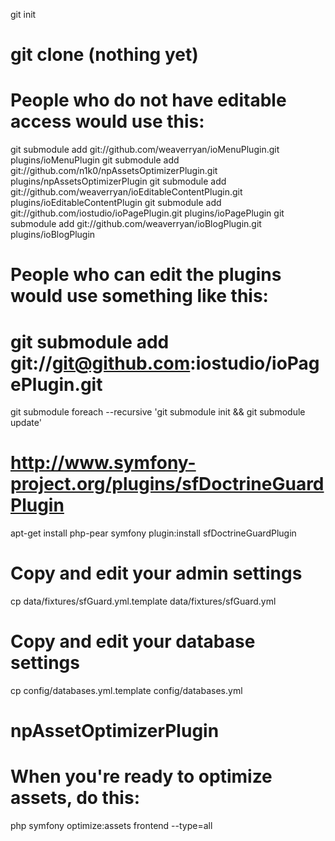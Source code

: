 git init

# git clone (nothing yet)

# People who do not have editable access would use this:
git submodule add git://github.com/weaverryan/ioMenuPlugin.git plugins/ioMenuPlugin
git submodule add git://github.com/n1k0/npAssetsOptimizerPlugin.git plugins/npAssetsOptimizerPlugin
git submodule add git://github.com/weaverryan/ioEditableContentPlugin.git plugins/ioEditableContentPlugin
git submodule add git://github.com/iostudio/ioPagePlugin.git plugins/ioPagePlugin
git submodule add git://github.com/weaverryan/ioBlogPlugin.git plugins/ioBlogPlugin

# People who can edit the plugins would use something like this:
# git submodule add git://git@github.com:iostudio/ioPagePlugin.git

git submodule foreach --recursive 'git submodule init && git submodule update'

# http://www.symfony-project.org/plugins/sfDoctrineGuardPlugin
apt-get install php-pear
symfony plugin:install sfDoctrineGuardPlugin

# Copy and edit your admin settings
cp data/fixtures/sfGuard.yml.template data/fixtures/sfGuard.yml

# Copy and edit your database settings
cp config/databases.yml.template config/databases.yml

# npAssetOptimizerPlugin
# When you're ready to optimize assets, do this:
php symfony optimize:assets frontend --type=all


